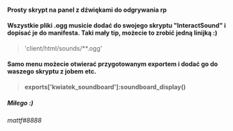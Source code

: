 #### Prosty skrypt na panel z dźwiękami do odgrywania rp
#### Wszystkie pliki .ogg musicie dodać do swojego skryptu "InteractSound" i dopisać je do manifesta. Taki mały tip, możecie to zrobić jedną linijką :)
> 'client/html/sounds/**.ogg'

#### Samo menu możecie otwierać przygotowanym exportem i dodać go do waszego skryptu z jobem etc.
> **exports['kwiatek_soundboard']:soundboard_display()**

##### Miłego :)
###### mattf#8888
